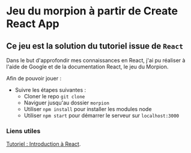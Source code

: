# Jeu du morpion à partir de Create React App

## Ce jeu est la solution du tutoriel issue de `React`

Dans le but d'approfondir mes connaissances en React, j'ai pu réaliser à l'aide de Google et de la documentation React, le jeu du Morpion.

Afin de pouvoir jouer :

- Suivre les étapes suivantes : 
  - Cloner le repo `git clone`
  - Naviguer jusqu'au dossier `morpion`
  - Utiliser `npm install` pour installer les modules node
  - Utiliser `npm start` pour démarrer le serveur sur `localhost:3000`

### Liens utiles

[Tutoriel : Introduction à React](https://fr.reactjs.org/tutorial/tutorial.html).
